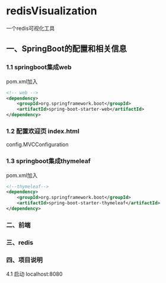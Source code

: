 # redisVisualization
一个redis可视化工具

## 一、SpringBoot的配置和相关信息
### 1.1 springboot集成web
pom.xml加入
```xml
<!-- web -->
<dependency>
    <groupId>org.springframework.boot</groupId>
    <artifactId>spring-boot-starter-web</artifactId>
</dependency>
```
### 1.2 配置欢迎页 index.html
config.MVCConfiguration
### 1.3 springboot集成thymeleaf
pom.xml加入
```xml
<!--thymeleaf-->
<dependency>
    <groupId>org.springframework.boot</groupId>
    <artifactId>spring-boot-starter-thymeleaf</artifactId>
</dependency>
```


### 二、前端

### 三、redis

### 四、项目说明
4.1 启动 localhost:8080
